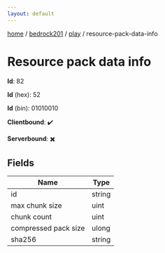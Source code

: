 ```yaml
---
layout: default
---
```


[home](/)  /  [bedrock201](/protocol/bedrock201)  /  [play](/protocol/bedrock201/play)  /  resource-pack-data-info

# Resource pack data info

**Id**: 82

**Id** (hex): 52

**Id** (bin): 01010010

**Clientbound**: ✔️

**Serverbound**: ✖️

## Fields

Name | Type
---|---
id | string
max chunk size | uint
chunk count | uint
compressed pack size | ulong
sha256 | string

